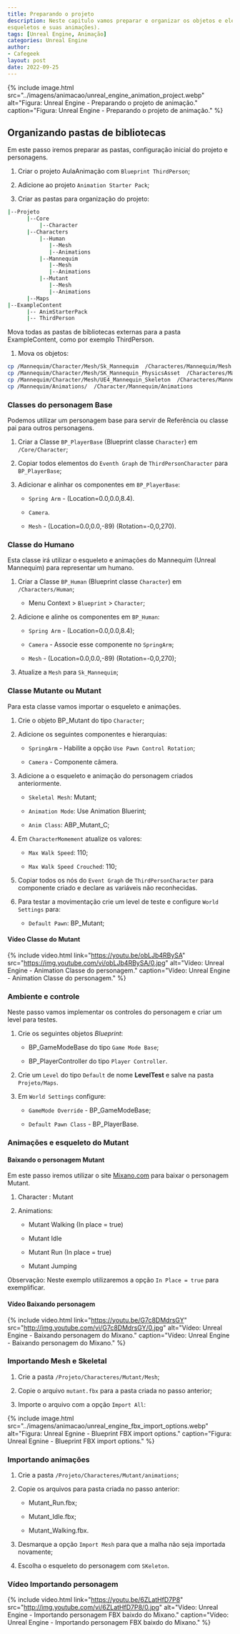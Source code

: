 ```yaml
---
title: Preparando o projeto
description: Neste capitulo vamos preparar e organizar os objetos e elementos necessários, como por exemplo, arquivos FBX, malhas e esqueletos e suas animações. Vamos também importar personagens do site Mixano.
esqueletos e suas animações).
tags: [Unreal Engine, Animação]
categories: Unreal Engine
author: 
- Cafegeek
layout: post
date: 2022-09-25 
---
```


{% include image.html
    src="../imagens/animacao/unreal_engine_animation_project.webp"
    alt="Figura: Unreal Engine - Preparando o projeto de animação."
    caption="Figura: Unreal Engine - Preparando o projeto de animação."
%}

## Organizando pastas de bibliotecas

Em este passo iremos preparar as pastas, configuração inicial do projeto e personagens.

1. Criar o projeto AulaAnimação com `Blueprint ThirdPerson`;

1. Adicione ao projeto `Animation Starter Pack`;

1. Criar as pastas para organização do projeto:

```bash
|--Projeto
      |--Core
          |--Character
      |--Characters
          |--Human
             |--Mesh
             |--Animations                
          |--Mannequim
             |--Mesh
             |--Animations          
          |--Mutant
             |--Mesh
             |--Animations
      |--Maps               
|--ExampleContent
      |-- AnimStarterPack
      |-- ThirdPerson      
```

Mova todas as pastas de bibliotecas externas para a pasta ExampleContent, como por exemplo ThirdPerson.

1. Mova os objetos:

```bash
cp /Mannequim/Character/Mesh/Sk_Mannequim  /Characteres/Mannequim/Mesh
cp /Mannequim/Character/Mesh/SK_Mannequin_PhysicsAsset  /Characteres/Mannequim/Mesh
cp /Mannequim/Character/Mesh/UE4_Mannequin_Skeleton  /Characteres/Mannequim/Mesh
cp /Mannequim/Animations/  /Character/Mannequim/Animations
 ```

### Classes do personagem Base

Podemos utilizar um personagem base para servir de Referência ou classe pai para outros personagens.

1. Criar a Classe `BP_PlayerBase` (Blueprint classe `Character`) em `/Core/Character`;

2. Copiar todos elementos do `Eventh Graph` de `ThirdPersonCharacter` para `BP_PlayerBase`;

3. Adicionar e alinhar os componentes em `BP_PlayerBase`:

   - `Spring Arm` - (Location=0.0,0.0,8.4).

   - `Camera`.

   - `Mesh` - (Location=0.0,0.0,-89) (Rotation=-0,0,270).

### Classe do Humano

Esta classe irá utilizar o esqueleto e animações do Mannequim (Unreal Mannequim) para representar um humano.

1. Criar a Classe `BP_Human` (Blueprint classe `Character`) em `/Characters/Human`;

   - Menu Context > `Blueprint` > `Character`;

2. Adicione e alinhe os componentes em `BP_Human`:

   - `Spring Arm` - (Location=0.0,0.0,8.4);

   - `Camera` - Associe esse componente no `SpringArm`;

   - `Mesh` - (Location=0.0,0.0,-89) (Rotation=-0,0,270);

3. Atualize a `Mesh` para `Sk_Mannequim`;

### Classe Mutante ou  Mutant

Para esta classe vamos importar o esqueleto e animações.

1. Crie o objeto BP_Mutant do tipo `Character`;

2. Adicione os seguintes componentes e hierarquias:

   - `SpringArm` - Habilite a opção `Use Pawn Control Rotation`;

   - `Camera` - Componente câmera.

3. Adicione a o esqueleto e animação do personagem criados anteriormente.

   - `Skeletal Mesh`: Mutant;

   - `Animation Mode`: Use Animation Bluerint;

   - `Anim Class`: ABP_Mutant_C;

4. Em `CharacterMomement` atualize os valores:

   - `Max Walk Speed`: 110;

   - `Max Walk Speed Crouched`: 110;

5. Copiar todos os nós do `Event Graph` de `ThirdPersonCharacter` para componente criado e declare as variáveis não reconhecidas.

6. Para testar a movimentação crie um level de teste e configure `World Settings` para:

   - `Default Pawn`: BP_Mutant;

#### Vídeo Classe do Mutant

{% include video.html
    link="https://youtu.be/obLJb4RBySA"
    src="https://img.youtube.com/vi/obLJb4RBySA/0.jpg"
    alt="Vídeo: Unreal Engine - Animation Classe do personagem."
    caption="Vídeo: Unreal Engine - Animation Classe do personagem."
%}

### Ambiente e controle

Neste passo vamos implementar os controles do personagem e criar um level para testes.

1. Crie os seguintes objetos *Blueprint*:

   - BP_GameModeBase do tipo `Game Mode Base`;

   - BP_PlayerController do tipo `Player Controller`.

1. Crie um `Level` do tipo `Default` de nome **LevelTest** e salve na pasta `Projeto/Maps`.

1. Em `World Settings` configure:

   - `GameMode Override` - BP_GameModeBase;

   - `Default Pawn Class` - BP_PlayerBase.

### Animações e esqueleto do Mutant

#### Baixando o personagem Mutant

Em este passo iremos utilizar o site [Mixano.com](https://www.mixamo.com/) para baixar o personagem Mutant.  

1. Character : Mutant

2. Animations:

   - Mutant Walking (In place = true)

   - Mutant Idle

   - Mutant Run (In place = true)

   - Mutant Jumping

Observação: Neste exemplo utilizaremos a opção `In Place = true` para exemplificar.  

#### Vídeo Baixando personagem

{% include video.html
    link="https://youtu.be/G7c8DMdrsGY"
    src="http://img.youtube.com/vi/G7c8DMdrsGY/0.jpg"
    alt="Vídeo: Unreal Engine - Baixando personagem do Mixano."
    caption="Vídeo: Unreal Engine - Baixando personagem do Mixano."
%}

### Importando Mesh e Skeletal

1. Crie a pasta `/Projeto/Characteres/Mutant/Mesh`;

1. Copie o arquivo `mutant.fbx` para a pasta criada no passo anterior;

1. Importe o arquivo com a opção `Import All`:

{% include image.html
    src="../imagens/animacao/unreal_engine_fbx_import_options.webp"
    alt="Figura: Unreal Egnine - Blueprint FBX import options."
    caption="Figura: Unreal Egnine - Blueprint FBX import options."
%}

### Importando animações

1. Crie a pasta `/Projeto/Characteres/Mutant/animations`;

2. Copie os arquivos para pasta criada no passo anterior:

   - Mutant_Run.fbx;

   - Mutant_Idle.fbx;

   - Mutant_Walking.fbx.

3. Desmarque a opção `Import Mesh` para que a malha não seja importada novamente;

4. Escolha o esqueleto do personagem com `SKeleton`.

### Vídeo Importando personagem

{% include video.html
    link="https://youtu.be/6ZLatHfD7P8"
    src="http://img.youtube.com/vi/6ZLatHfD7P8/0.jpg"
    alt="Vídeo: Unreal Engine - Importando personagem FBX baixdo do Mixano."
    caption="Vídeo: Unreal Engine - Importando personagem FBX baixdo do Mixano."
%}
